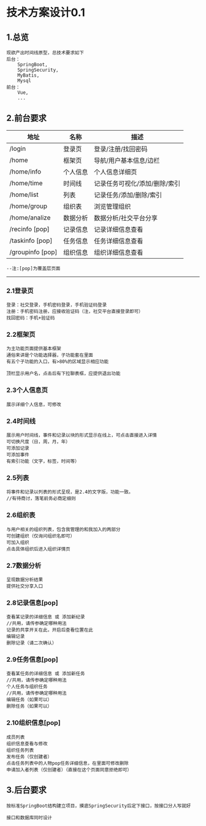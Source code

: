 # 技术方案设计0.1

## 1.总览
    现欲产出时间线原型，总技术要求如下
    后台：
        SpringBoot,
        SpringSecurity,
        MyBatis,
        Mysql
    前台：
        Vue,
        ...

## 2.前台要求
地址|名称|描述
-|-|-
/login|登录页|登录/注册/找回密码
/home|框架页|导航/用户基本信息/边栏
/home/info|个人信息|个人信息详细页
/home/time|时间线|记录任务可视化/添加/删除/索引
/home/list|列表|记录任务/添加/删除/索引
/home/group|组织表|浏览管理组织
/home/analize|数据分析|数据分析/社交平台分享
/recinfo [pop]|记录信息|记录详细信息查看
/taskinfo [pop]|任务信息|任务详细信息查看
/groupinfo [pop]|组织信息|组织详细信息查看

    --注:[pop]为覆盖层页面
---
### 2.1登录页
    登录：社交登录，手机密码登录，手机验证码登录
    注册：手机密码注册，应接收验证码（注，社交平台直接登录即可）
    找回密码：手机+验证码

### 2.2框架页
    为主功能页面提供基本框架
    通俗来讲是个功能选择器，子功能套在里面
    有五个子功能的入口，有>80%的区域显示相应功能
    
    顶栏显示用户名，点击后有下拉聊表框，应提供退出功能

### 2.3个人信息页
    展示详细个人信息，可修改

### 2.4时间线
    展示用户时间线，事件和记录以块的形式显示在线上，可点击直接进入详情
    可切换尺度（日，周，月，年）
    可添加记录
    可添加事件
    有索引功能（文字，标签，时间等）

### 2.5列表
    将事件和记录以列表的形式呈现，是2.4的文字版，功能一致。
    //有待商讨，落笔前务必商定细则

### 2.6组织表
    与用户相关的组织列表，包含我管理的和我加入的两部分
    可创建组织（仅询问组织名即可）
    可加入组织
    点击具体组织后进入组织详情页

### 2.7数据分析
    呈现数据分析结果
    提供社交分享入口

### 2.8记录信息[pop]
    查看某记录的详细信息 或 添加新纪录
    //共用，请传参确定哪种用法
    记录的共享开关在此，开启后查看位置在此
    编辑记录
    删除记录（请二次确认）

### 2.9任务信息[pop]
    查看某任务的详细信息 或 添加新任务
    //共用，请传参确定哪种用法
    个人任务与组织任务
    //共用，请传参确定哪种用法
    编辑任务（如果可以）
    删除任务（如果可以）

### 2.10组织信息[pop]
    成员列表
    组织信息查看与修改
    组织任务列表
    发布任务（仅创建者）
    点击任务列表中的人物pop任务详细信息，在里面可修改删除
    申请加入者列表（仅创建者）（直接在这个页面同意拒绝即可）

## 3.后台要求
    按标准SpringBoot结构建立项目，摸底SpringSecurity后定下接口，按接口分人写就好

    接口和数据库同时设计
